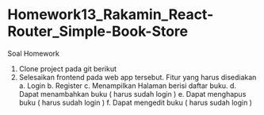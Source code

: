 # Homework13_Rakamin_React-Router_Simple-Book-Store

Soal Homework
1. Clone project pada git berikut
2. Selesaikan frontend pada web app tersebut.
Fitur yang harus disediakan
a. Login
b. Register
c. Menampilkan Halaman berisi daftar buku. 
d. Dapat menambahkan buku ( harus sudah login ) 
e. Dapat menghapus buku ( harus sudah login )
f. Dapat mengedit buku ( harus sudah login )
